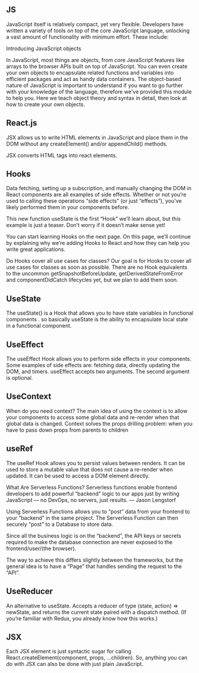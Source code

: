 ## JS

JavaScript itself is relatively compact, yet very flexible. Developers have written a variety of tools on top of the core JavaScript language, unlocking a vast amount of functionality with minimum effort. These include:

Introducing JavaScript objects

In JavaScript, most things are objects, from core JavaScript features like arrays to the browser APIs built on top of JavaScript. You can even create your own objects to encapsulate related functions and variables into efficient packages and act as handy data containers. The object-based nature of JavaScript is important to understand if you want to go further with your knowledge of the language, therefore we've provided this module to help you. Here we teach object theory and syntax in detail, then look at how to create your own objects.

## React.js
JSX allows us to write HTML elements in JavaScript and place them in the DOM without any createElement()  and/or appendChild() methods.

JSX converts HTML tags into react elements.

## Hooks 
Data fetching, setting up a subscription, and manually changing the DOM in React components are all examples of side effects. Whether or not you’re used to calling these operations “side effects” (or just “effects”), you’ve likely performed them in your components before.

This new function useState is the first “Hook” we’ll learn about, but this example is just a teaser. Don’t worry if it doesn’t make sense yet!

You can start learning Hooks on the next page. On this page, we’ll continue by explaining why we’re adding Hooks to React and how they can help you write great applications.

Do Hooks cover all use cases for classes?
Our goal is for Hooks to cover all use cases for classes as soon as possible. There are no Hook equivalents to the uncommon getSnapshotBeforeUpdate, getDerivedStateFromError and componentDidCatch lifecycles yet, but we plan to add them soon.

## UseState

The useState() is a Hook that allows you to have state variables in functional components . so basically useState is the ability to encapsulate local state in a functional component.

## UseEffect 

The useEffect Hook allows you to perform side effects in your components. Some examples of side effects are: fetching data, directly updating the DOM, and timers. useEffect accepts two arguments. The second argument is optional.

## UseContext

When do you need context? The main idea of using the context is to allow your components to access some global data and re-render when that global data is changed. Context solves the props drilling problem: when you have to pass down props from parents to children

## useRef

The useRef Hook allows you to persist values between renders. It can be used to store a mutable value that does not cause a re-render when updated. It can be used to access a DOM element directly.

What Are Serverless Functions?
Serverless functions enable frontend developers to add powerful “backend” logic to our apps just by writing JavaScript — no DevOps, no servers, just results. — Jason Lengstorf

Using Serverless Functions allows you to “post” data from your frontend to your “backend” in the same project. The Serverless Function can then securely “post” to a Database to store data.

Since all the business logic is on the “backend”, the API keys or secrets required to make the database connection are never exposed to the frontend/user/(the browser).

The way to achieve this differs slightly between the frameworks, but the general idea is to have a “Page” that handles sending the request to the “API”.

## UseReducer

An alternative to useState. Accepts a reducer of type (state, action) => newState, and returns the current state paired with a dispatch method. (If you’re familiar with Redux, you already know how this works.)

## JSX
Each JSX element is just syntactic sugar for calling React.createElement(component, props, ...children). So, anything you can do with JSX can also be done with just plain JavaScript.
